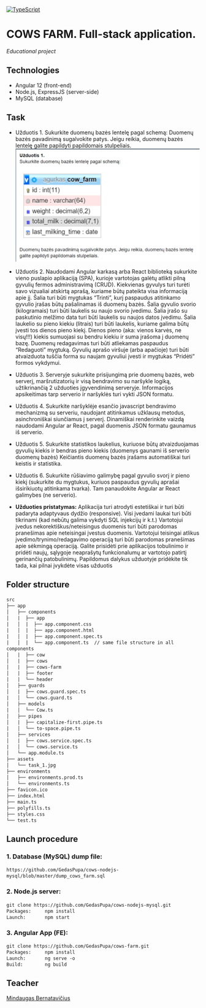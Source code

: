 [![TypeScript](https://badgen.net/badge/icon/typescript?icon=typescript&label)](https://typescriptlang.org)
# COWS FARM. Full-stack application.

_Educational project_

## Technologies

- Angular 12 (front-end)
- Node.js, ExpressJS (server-side)
- MySQL (database)

## Task

- Užduotis 1. Sukurkite duomenų bazės lentelę pagal schemą: Duomenų bazės pavadinimą sugalvokite patys. Jeigu reikia, duomenų bazės lentelę galite papildyti papildomais stulpeliais.
  ![alt task-1](https://github.com/GedasPupa/cows-farm/blob/master/src/assets/task_1.jpg)

- Užduotis 2. Naudodami Angular karkasą arba React biblioteką sukurkite vieno puslapio aplikaciją (SPA), kurioje vartotojas galėtų atlikti pilną gyvulių fermos administravimą (CRUD). Kiekvienas gyvulys turi turėti savo vizualiai atskirtą aprašą, kuriame būtų pateikta visa informaciją apie jį. Šalia turi būti mygtukas “Trinti”, kurį paspaudus atitinkamo gyvulio įrašas būtų pašalinamas iš duomenų bazės. Šalia gyvulio svorio (kilogramais) turi būti laukelis su naujo svorio įvedimu. Šalia įrašo su paskutinio melžimo data turi būti laukelis su naujos datos įvedimu. Šalia laukelio su pieno kiekiu (litrais) turi būti laukelis, kuriame galima būtų įvesti tos dienos pieno kiekį. Dienos pieno (aka: vienos karvės, ne visų!!!) kiekis sumuojasi su bendru kiekiu ir suma įrašoma į duomenų bazę. Duomenų redagavimas turi būti atliekamas paspaudus “Redaguoti” mygtuką. Gyvulių aprašo viršuje (arba apačioje) turi būti atvaizduota tuščia forma su naujam gyvuliui įvesti ir mygtukas “Pridėti” formos vykdymui.

- Užduotis 3. Serveryje sukurkite prisijungimą prie duomenų bazės, web serverį, maršrutizatorių ir visą bendravimo su naršykle logiką, užtikrinančią 2 užduoties įgyvendinimą serveryje. Informacijos apsikeitimas tarp serverio ir naršyklės turi vykti JSON formatu.

- Užduotis 4. Sukurkite naršyklėje esančio javascript bendravimo mechanizmą su serveriu, naudojant atitinkamus užklausų metodus, asinchroniškai siunčiamus į serverį. Dinamiškai renderinkite vaizdą naudodami Angular ar React, pagal duomenis JSON formatu gaunamus iš serverio.

- Užduotis 5. Sukurkite statistikos laukelius, kuriuose būtų atvaizduojamas gyvulių kiekis ir bendras pieno kiekis (duomenys gaunami iš serverio duomenų bazės) Keičiantis duomenų bazės įrašams automatiškai turi keistis ir statistika.

- Užduotis 6. Sukurkite rūšiavimo galimybę pagal gyvulio svorį ir pieno kiekį (sukurkite du mygtukus, kuriuos paspaudus gyvulių aprašai išsirikiuotų atitinkama tvarka). Tam panaudokite  Angular ar React galimybes (ne serverio).

- __Užduoties pristatymas:__ Aplikacija turi atrodyti estetiškai ir turi būti padaryta adaptyvaus dydžio (responsive). Visi įvedami laukai turi būti tikrinami (kad nebūtų galima vykdyti SQL injekcijų ir k.t.) Vartotojui įvedus nekorektiškus/neteisingus duomenis turi būti parodomas pranešimas apie neteisingai įvestus duomenis. Vartotojui teisingai atlikus įvedimo/trynimo/redagavimo operaciją turi būti parodomas pranešimas apie sėkmingą operaciją. Galite prisidėti prie aplikacijos tobulinimo ir pridėti naujų, sąlygoje neaprašytų funkcionalumų ar vartotojo patirtį gerinančių patobulinimų. Papildomus dalykus užduotyje pridėkite tik tada, kai pilnai įvykdėte visas užduotis

## Folder structure

```
src
├── app
│   ├── components
│   |  ├── app                
|   │  |  ├── app.component.css
|   │  |  ├── app.component.html
|   │  |  ├── app.component.spec.ts
|   │  |  └── app.component.ts  // same file structure in all components
│   |  ├── cow                  
│   |  ├── cows
│   |  ├── cows-farm
│   |  ├── footer
|   |  └── header       
│   ├── guards
│   |  ├── cows.guard.spec.ts
|   │  └── cows.guard.ts
│   ├── models
|   │  └── Cow.ts
│   ├── pipes
│   |  ├── capitalize-first.pipe.ts
|   │  └── to-space.pipe.ts
│   ├── services
│   |  ├── cows.service.spec.ts
|   │  └── cows.service.ts
│   └── app.module.ts
├── assets
│   └── task_1.jpg
├── environments
│   ├── environments.prod.ts
│   └── environments.ts
├── favicon.ico
├── index.html
├── main.ts
├── polyfills.ts
├── styles.css
└── test.ts
 ```

## Launch procedure

### 1. Database (MySQL) dump file:
```
https://github.com/GedasPupa/cows-nodejs-mysql/blob/master/dump_cows_farm.sql
```

### 2. Node.js server:
```
git clone https://github.com/GedasPupa/cows-nodejs-mysql.git
Packages:     npm install
Launch:       npm start
```
### 3. Angular App (FE):
```
git clone https://github.com/GedasPupa/cows-farm.git
Packages:     npm install
Launch:       ng serve -o
Build:        ng build
```

## Teacher

[Mindaugas Bernatavičius](https://github.com/MindaugasBernatavicius)
